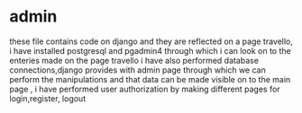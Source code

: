 # admin
these file contains code on django and they are reflected on a page travello, i have installed postgresql and pgadmin4 through which i can look on to the enteries made on the page travello
i have also performed database connections,django provides with admin page through which we can perform the manipulations and that data can be made visible on to the main page ,
i have performed user authorization by making different pages for login,register, logout
